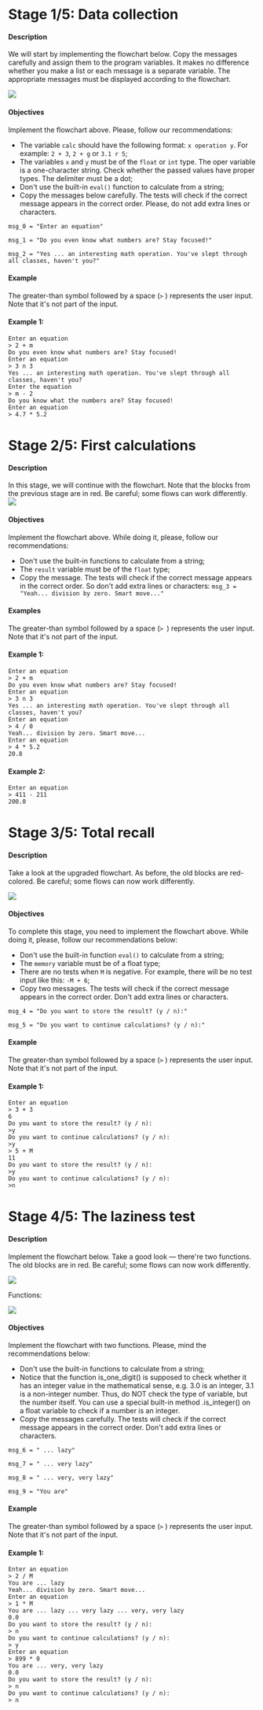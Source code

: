 # Stage 1/5: Data collection
#### Description
We will start by implementing the flowchart below. Copy the messages carefully and assign them to the program variables. It makes no difference whether you make a list or each message is a separate variable. The appropriate messages must be displayed according to the flowchart.

![](https://ucarecdn.com/b1770719-2eea-4389-b126-9fbd2edf8d96/)

#### Objectives
Implement the flowchart above. Please, follow our recommendations:

* The variable `calc` should have the following format: `x operation y`. For 
example: `2 + 3`, `2 + g` or `3.1 r 5`;
* The variables `x` and `y` must be of the ``float`` or ``int`` type. The oper variable 
  is a one-character string. Check whether the passed values have proper types. The delimiter must be a dot;
* Don't use the built-in `eval()` function to calculate from a string;
* Copy the messages below carefully. The tests will check if the correct 
  message appears in the correct order. Please, do not add extra lines or characters.
```
msg_0 = "Enter an equation"

msg_1 = "Do you even know what numbers are? Stay focused!"

msg_2 = "Yes ... an interesting math operation. You've slept through all classes, haven't you?"
```
#### Example
The greater-than symbol followed by a space (`>` ) represents the user input. Note that it's not part of the input.

#### Example 1:
```
Enter an equation
> 2 + m
Do you even know what numbers are? Stay focused!
Enter an equation
> 3 n 3
Yes ... an interesting math operation. You've slept through all classes, haven't you?
Enter the equation
> m - 2
Do you know what the numbers are? Stay focused!
Enter an equation
> 4.7 * 5.2
```
# Stage 2/5: First calculations
#### Description
In this stage, we will continue with the flowchart. Note that the blocks from the previous stage are in red. Be careful; some flows can work differently.
![](https://ucarecdn.com/14a82832-1487-4df0-8e1c-1893247d5193/)

#### Objectives
Implement the flowchart above. While doing it, please, follow our recommendations:

* Don't use the built-in functions to calculate from a string;
* The `result` variable must be of the `float` type;
* Copy the message. The tests will check if the correct message appears in 
  the correct order. So don't add extra lines or characters: `msg_3 = "Yeah... division by zero. Smart move..."`
#### Examples
The greater-than symbol followed by a space (`> `) represents the user input. Note that it's not part of the input.

#### Example 1:

```
Enter an equation
> 2 + m
Do you even know what numbers are? Stay focused!
Enter an equation
> 3 n 3
Yes ... an interesting math operation. You've slept through all classes, haven't you?
Enter an equation
> 4 / 0
Yeah... division by zero. Smart move...
Enter an equation
> 4 * 5.2
20.8
```

#### Example 2:
```
Enter an equation
> 411 - 211
200.0
```

# Stage 3/5: Total recall
#### Description
Take a look at the upgraded flowchart. As before, the old blocks are red-colored. Be careful; some flows can now work differently.

![](https://ucarecdn.com/4a899d94-c524-48f1-8bfe-04ea9139172b/)

#### Objectives
To complete this stage, you need to implement the flowchart above. While doing it, please, follow our recommendations below:

* Don't use the built-in function `eval()` to calculate from a string;
* The `memory` variable must be of a float type;
* There are no tests when `M` is negative. For example, there will be no test 
  input like this: `-M + 6`;
* Copy two messages. The tests will check if the correct message appears in 
  the correct order. Don't add extra lines or characters.
```
msg_4 = "Do you want to store the result? (y / n):" 

msg_5 = "Do you want to continue calculations? (y / n):"
```
#### Example
The greater-than symbol followed by a space (`>` ) represents the user input. Note that it's not part of the input.

#### Example 1:
```
Enter an equation
> 3 + 3
6
Do you want to store the result? (y / n):
>y
Do you want to continue calculations? (y / n):
>y
> 5 + M
11
Do you want to store the result? (y / n):
>y
Do you want to continue calculations? (y / n):
>n
```

# Stage 4/5: The laziness test
#### Description
Implement the flowchart below. Take a good look — there're two functions. The old blocks are in red. Be careful; some flows can now work differently.

![](https://ucarecdn.com/0706cb45-ffba-4f2e-ab19-ab635467da58/)

Functions:

![](https://ucarecdn.com/74e59427-a12d-4d48-8c7c-29008d46503b/)

#### Objectives
Implement the flowchart with two functions. Please, mind the recommendations below:

* Don't use the built-in functions to calculate from a string;
* Notice that the function is_one_digit() is supposed to check whether it has an integer value in the mathematical sense, e.g. 3.0 is an integer, 3.1 is a non-integer number. Thus, do NOT check the type of variable, but the number itself. You can use a special built-in method .is_integer() on a float variable to check if a number is an integer.
* Copy the messages carefully. The tests will check if the correct message appears in the correct order. Don't add extra lines or characters.
```
msg_6 = " ... lazy"

msg_7 = " ... very lazy"

msg_8 = " ... very, very lazy"

msg_9 = "You are"
```
#### Example
The greater-than symbol followed by a space (`>` ) represents the user input. Note that it's not part of the input.

#### Example 1:
```
Enter an equation
> 2 / M
You are ... lazy
Yeah... division by zero. Smart move...
Enter an equation
> 1 * M
You are ... lazy ... very lazy ... very, very lazy
0.0
Do you want to store the result? (y / n):
> n
Do you want to continue calculations? (y / n):
> y
Enter an equation
> 899 * 0
You are ... very, very lazy
0.0
Do you want to store the result? (y / n):
> n
Do you want to continue calculations? (y / n):
> n
```

